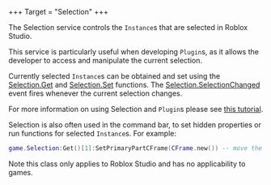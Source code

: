 +++
Target = "Selection"
+++

The Selection service controls the `Instance`s that are selected in Roblox Studio.This service is particularly useful when developing `Plugin`s, as it allows the developer to access and manipulate the current selection.Currently selected `Instance`s can be obtained and set using the [Selection.Get](https://developer.roblox.com/api-reference/function/Selection/Get) and [Selection.Set](https://developer.roblox.com/api-reference/function/Selection/Set) functions. The [Selection.SelectionChanged](https://developer.roblox.com/api-reference/event/Selection/SelectionChanged) event fires whenever the current selection changes.For more information on using Selection and `Plugin`s please see [this tutorial](https://developer.roblox.com/search#stq=Intro%20to%20Plugins).Selection is also often used in the command bar, to set hidden properties or run functions for selected `Instance`s. For example:```luagame.Selection:Get()[1]:SetPrimaryPartCFrame(CFrame.new()) -- move the selected model to the origin```Note this class only applies to Roblox Studio and has no applicability to games.[1]: https://developer.roblox.com/articles/Intro-to-Plugins